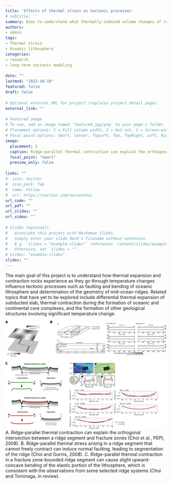 ```yaml
---
title: 'Effects of thermal strain on tectonic processes'
# subtitle: ''
summary: Aims to understand what thermally-induced volume changes of rocks do to long-term tectonic processes using numerical modeling.
authors:
- admin
tags:
- Thermal strain
- Oceanic lithosphere
categories:
- research
- long-term tectonic modeling

date: ""
lastmod: "2022-10-10"
featured: false
draft: false

# Optional external URL for project (replaces project detail page).
external_link: ""

# Featured image
# To use, add an image named `featured.jpg/png` to your page's folder.
# Placement options: 1 = Full column width, 2 = Out-set, 3 = Screen-width
# Focal point options: Smart, Center, TopLeft, Top, TopRight, Left, Right, BottomLeft, Bottom, BottomRight
image:
  placement: 2
  caption: Ridge-parallel thermal contraction can explain the orthogonal intersection between a ridge segment and fracture zones (Choi et al., PEPI, 2008).
  focal_point: "Smart"
  preview_only: false
  
links: ""
#- icon: twitter
#  icon_pack: fab
#  name: Follow
#  url: https://twitter.com/eunseochoi
url_code: ""
url_pdf: ""
url_slides: ""
url_video: ""

# Slides (optional).
#   Associate this project with Markdown slides.
#   Simply enter your slide deck's filename without extension.
#   E.g. `slides = "example-slides"` references `content/slides/example-slides.md`.
#   Otherwise, set `slides = ""`.
# slides: "example-slides"
slides: ""
---
```


The main goal of this project is to understand how thermal expansion and contraction rocks experience as they go through temperature changes influence tectonic processes such as faulting and bending of oceanic lithosphere and determination of the geometry of mid-ocean ridges. Related topics that have yet to be explored include differential thermal expansion of subducted slab, thermal contraction during the formation of oceanic and continental core complexes, and the formation of other geological structures involving significant temperature change.

![Figures from the past and current projects](./projects.png)
A. Ridge-parallel thermal contraction can explain the orthogonal intersection between a ridge segment and fracture zones (Choi et al., PEPI, 2008). B. Ridge-parallel thermal stress arising in a ridge segment that cannot freely contract can induce normal faulting, leading to segmentation of the ridge (Choi and Gurnis, 2008). C. Ridge-parallel thermal contraction in a fracture zone-bounded ridge segment can cause slight upward-concave bending of the elastic portion of the lithosphere, which is consistent with the observations from some selected ridge systems (Choi and Tominaga, in review).
